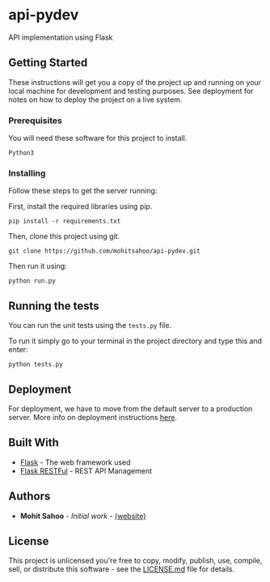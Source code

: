 # api-pydev

API implementation using Flask

## Getting Started

These instructions will get you a copy of the project up and running on your local machine for development and testing purposes. See deployment for notes on how to deploy the project on a live system.

### Prerequisites

You will need these software for this project to install.

```
Python3
```

### Installing

Follow these steps to get the server running:

First, install the required libraries using pip.
```
pip install -r requirements.txt
```

Then, clone this project using git.
```
git clone https://github.com/mohitsahoo/api-pydev.git
```

Then run it using:
```
python run.py
```

## Running the tests

You can run the unit tests using the `tests.py` file.

To run it simply go to your terminal in the project directory and type this and enter:

```
python tests.py
```

## Deployment

For deployment, we have to move from the default server to a production server. More info on deployment instructions [here](https://flask.palletsprojects.com/en/1.1.x/tutorial/deploy/).

## Built With

* [Flask](https://flask.palletsprojects.com/en/1.1.x/) - The web framework used
* [Flask RESTFul](https://flask-restful.readthedocs.io/en/latest/) - REST API Management

## Authors

* **Mohit Sahoo** - *Initial work* - [(website)](https://mohitsahoo.com/)


## License

This project is unlicensed you're free to copy, modify, publish, use, compile, sell, or
distribute this software - see the [LICENSE.md](LICENSE.md) file for details.